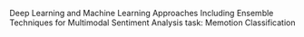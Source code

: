 Deep Learning and Machine Learning Approaches Including Ensemble Techniques for Multimodal Sentiment Analysis task: Memotion Classification
